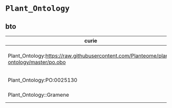 # `Plant_Ontology`

## bto

| curie                                                                                   |   usages | nodes                                                                                                                                                                                                                            |
|-----------------------------------------------------------------------------------------|----------|----------------------------------------------------------------------------------------------------------------------------------------------------------------------------------------------------------------------------------|
| Plant_Ontology:https://raw.githubusercontent.com/Planteome/plant-ontology/master/po.obo |        2 | [http://purl.obolibrary.org/obo/BTO:0006492](https://bioregistry.io/http://purl.obolibrary.org/obo/BTO:0006492), [http://purl.obolibrary.org/obo/BTO:0006496](https://bioregistry.io/http://purl.obolibrary.org/obo/BTO:0006496) |
| Plant_Ontology:PO:0025130                                                               |        1 | [http://purl.obolibrary.org/obo/BTO:0005811](https://bioregistry.io/http://purl.obolibrary.org/obo/BTO:0005811)                                                                                                                  |
| Plant_Ontology::Gramene                                                                 |        1 | [http://purl.obolibrary.org/obo/BTO:0006014](https://bioregistry.io/http://purl.obolibrary.org/obo/BTO:0006014)                                                                                                                  |
